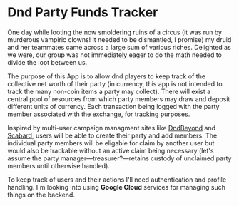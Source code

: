 # Dnd Party Funds Tracker

One day while looting the now smoldering ruins of a circus (it was run by
murderous vampiric clowns! it needed to be dismantled, I promise) my druid
and her teammates came across a large sum of various riches. Delighted as we were, our group was not immediately eager to do the math needed to divide the
loot between us.

The purpose of this App is to allow dnd players to keep track of the
collective net worth of their party (in currency, this app is not
intended to track the many non-coin items a party may collect).
There will exist a central pool of resources from which party members
may draw and deposit different units of currency. Each transaction being logged
with the party member associated with the exchange, for tracking purposes.

Inspired by multi-user campaign managment sites like [DndBeyond](https://www.dndbeyond.com/) and [Scabard](https://www.scabard.com/pbs/), users will be
able to create their party and add members. The individual party members will be eligable for claim by another user but would also be trackable without an
active claim being necessary (let's assume the party manager—treasurer?—retains
custody of unclaimed party members until otherwise handled).

To keep track of users and their actions I'll need authentication and profile handling. I'm looking into using **Google Cloud** services for managing such things on the backend.